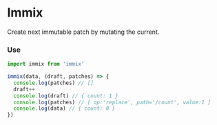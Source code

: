 # Immix
Create next immutable patch by mutating the current.

### Use
```js
import immix from 'immix'

immix(data, (draft, patches) => {
  console.log(patches) // []
  draft++
  console.log(draft) // { count: 1 }
  console.log(patches) // [ op:'replace', path='/count', value:1 ]
  console.log(data) // { count: 0 }
})
```
